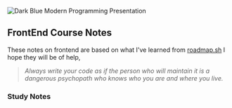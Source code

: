 ![Dark Blue Modern Programming Presentation](https://github.com/Hid-ari/frontend-course/assets/129552545/862f0b4b-736d-4776-8dc4-9b5564728d6b)
## FrontEnd Course Notes
These notes on frontend are based on what I've learned from [roadmap.sh](https://roadmap.sh/frontend) I hope they will be of help,

>*Always write your code as if the person who will maintain it is a dangerous psychopath who knows who you are and where you live.*

### Study Notes
